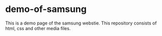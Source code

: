 # demo-of-samsung
This is a demo page of the samsung webstie. This repository consists of html, css and other media files.
